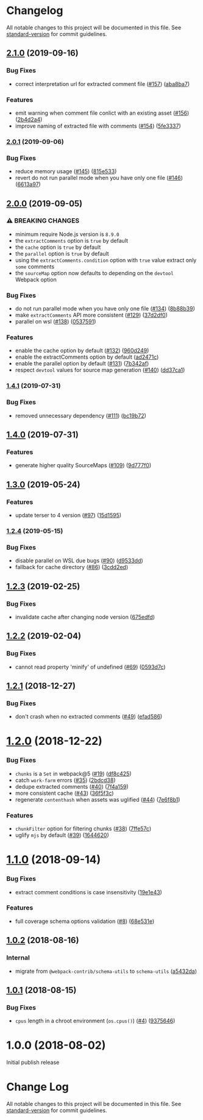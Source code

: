 # Changelog

All notable changes to this project will be documented in this file. See [standard-version](https://github.com/conventional-changelog/standard-version) for commit guidelines.

## [2.1.0](https://github.com/webpack-contrib/terser-webpack-plugin/compare/v2.0.1...v2.1.0) (2019-09-16)


### Bug Fixes

* correct interpretation url for extracted comment file ([#157](https://github.com/webpack-contrib/terser-webpack-plugin/issues/157)) ([aba8ba7](https://github.com/webpack-contrib/terser-webpack-plugin/commit/aba8ba7))


### Features

* emit warning when comment file conlict with an existing asset ([#156](https://github.com/webpack-contrib/terser-webpack-plugin/issues/156)) ([2b4d2a4](https://github.com/webpack-contrib/terser-webpack-plugin/commit/2b4d2a4))
* improve naming of extracted file with comments ([#154](https://github.com/webpack-contrib/terser-webpack-plugin/issues/154)) ([5fe3337](https://github.com/webpack-contrib/terser-webpack-plugin/commit/5fe3337))

### [2.0.1](https://github.com/webpack-contrib/terser-webpack-plugin/compare/v2.0.0...v2.0.1) (2019-09-06)


### Bug Fixes

* reduce memory usage ([#145](https://github.com/webpack-contrib/terser-webpack-plugin/issues/145)) ([815e533](https://github.com/webpack-contrib/terser-webpack-plugin/commit/815e533))
* revert do not run parallel mode when you have only one file ([#146](https://github.com/webpack-contrib/terser-webpack-plugin/issues/146)) ([6613a97](https://github.com/webpack-contrib/terser-webpack-plugin/commit/6613a97))

## [2.0.0](https://github.com/webpack-contrib/terser-webpack-plugin/compare/v1.4.1...v2.0.0) (2019-09-05)


### ⚠ BREAKING CHANGES

* minimum require Node.js version is `8.9.0`
* the `extractComments` option is `true` by default
* the `cache` option is `true` by default
* the `parallel` option is `true` by default
* using the `extractComments.condition` option with `true` value extract only `some` comments
* the `sourceMap` option now defaults to depending on the `devtool` Webpack option


### Bug Fixes

* do not run parallel mode when you have only one file ([#134](https://github.com/webpack-contrib/terser-webpack-plugin/issues/134)) ([8b88b39](https://github.com/webpack-contrib/terser-webpack-plugin/commit/8b88b39))
* make `extractComments` API more consistent ([#129](https://github.com/webpack-contrib/terser-webpack-plugin/issues/129)) ([37d2df0](https://github.com/webpack-contrib/terser-webpack-plugin/commit/37d2df0))
* parallel on wsl ([#138](https://github.com/webpack-contrib/terser-webpack-plugin/issues/138)) ([0537591](https://github.com/webpack-contrib/terser-webpack-plugin/commit/0537591))


### Features

* enable the cache option by default ([#132](https://github.com/webpack-contrib/terser-webpack-plugin/issues/132)) ([960d249](https://github.com/webpack-contrib/terser-webpack-plugin/commit/960d249))
* enable the extractComments option by default ([ad2471c](https://github.com/webpack-contrib/terser-webpack-plugin/commit/ad2471c))
* enable the parallel option by default ([#131](https://github.com/webpack-contrib/terser-webpack-plugin/issues/131)) ([7b342af](https://github.com/webpack-contrib/terser-webpack-plugin/commit/7b342af))
* respect `devtool` values for source map generation ([#140](https://github.com/webpack-contrib/terser-webpack-plugin/issues/140)) ([dd37ca1](https://github.com/webpack-contrib/terser-webpack-plugin/commit/dd37ca1))

### [1.4.1](https://github.com/webpack-contrib/terser-webpack-plugin/compare/v1.4.0...v1.4.1) (2019-07-31)


### Bug Fixes

* removed unnecessary dependency ([#111](https://github.com/webpack-contrib/terser-webpack-plugin/issues/111)) ([bc19b72](https://github.com/webpack-contrib/terser-webpack-plugin/commit/bc19b72))

## [1.4.0](https://github.com/webpack-contrib/terser-webpack-plugin/compare/v1.3.0...v1.4.0) (2019-07-31)


### Features

* generate higher quality SourceMaps ([#109](https://github.com/webpack-contrib/terser-webpack-plugin/issues/109)) ([9d777f0](https://github.com/webpack-contrib/terser-webpack-plugin/commit/9d777f0))

## [1.3.0](https://github.com/webpack-contrib/terser-webpack-plugin/compare/v1.2.4...v1.3.0) (2019-05-24)


### Features

* update terser to 4 version ([#97](https://github.com/webpack-contrib/terser-webpack-plugin/issues/97)) ([15d1595](https://github.com/webpack-contrib/terser-webpack-plugin/commit/15d1595))



### [1.2.4](https://github.com/webpack-contrib/terser-webpack-plugin/compare/v1.2.3...v1.2.4) (2019-05-15)


### Bug Fixes

* disable parallel on WSL due bugs ([#90](https://github.com/webpack-contrib/terser-webpack-plugin/issues/90)) ([d9533dd](https://github.com/webpack-contrib/terser-webpack-plugin/commit/d9533dd))
* fallback for cache directory ([#86](https://github.com/webpack-contrib/terser-webpack-plugin/issues/86)) ([3cdd2ed](https://github.com/webpack-contrib/terser-webpack-plugin/commit/3cdd2ed))



<a name="1.2.3"></a>
## [1.2.3](https://github.com/webpack-contrib/terser-webpack-plugin/compare/v1.2.2...v1.2.3) (2019-02-25)


### Bug Fixes

* invalidate cache after changing node version ([675edfd](https://github.com/webpack-contrib/terser-webpack-plugin/commit/675edfd))



<a name="1.2.2"></a>
## [1.2.2](https://github.com/webpack-contrib/terser-webpack-plugin/compare/v1.2.1...v1.2.2) (2019-02-04)


### Bug Fixes

* cannot read property 'minify' of undefined   ([#69](https://github.com/webpack-contrib/terser-webpack-plugin/issues/69)) ([0593d7c](https://github.com/webpack-contrib/terser-webpack-plugin/commit/0593d7c))



<a name="1.2.1"></a>
## [1.2.1](https://github.com/webpack-contrib/terser-webpack-plugin/compare/v1.2.0...v1.2.1) (2018-12-27)


### Bug Fixes

* don't crash when no extracted comments ([#49](https://github.com/webpack-contrib/terser-webpack-plugin/issues/49)) ([efad586](https://github.com/webpack-contrib/terser-webpack-plugin/commit/efad586))



<a name="1.2.0"></a>
# [1.2.0](https://github.com/webpack-contrib/terser-webpack-plugin/compare/v1.1.0...v1.2.0) (2018-12-22)


### Bug Fixes

* `chunks` is a `Set` in webpack@5 ([#19](https://github.com/webpack-contrib/terser-webpack-plugin/issues/19)) ([df8c425](https://github.com/webpack-contrib/terser-webpack-plugin/commit/df8c425))
* catch `work-farm` errors ([#35](https://github.com/webpack-contrib/terser-webpack-plugin/issues/35)) ([2bdcd38](https://github.com/webpack-contrib/terser-webpack-plugin/commit/2bdcd38))
* dedupe extracted comments ([#40](https://github.com/webpack-contrib/terser-webpack-plugin/issues/40)) ([7f4a159](https://github.com/webpack-contrib/terser-webpack-plugin/commit/7f4a159))
* more consistent cache ([#43](https://github.com/webpack-contrib/terser-webpack-plugin/issues/43)) ([36f5f3c](https://github.com/webpack-contrib/terser-webpack-plugin/commit/36f5f3c))
* regenerate `contenthash` when assets was uglified ([#44](https://github.com/webpack-contrib/terser-webpack-plugin/issues/44)) ([7e6f8b1](https://github.com/webpack-contrib/terser-webpack-plugin/commit/7e6f8b1))


### Features

* `chunkFilter` option for filtering chunks ([#38](https://github.com/webpack-contrib/terser-webpack-plugin/issues/38)) ([7ffe57c](https://github.com/webpack-contrib/terser-webpack-plugin/commit/7ffe57c))
* uglify `mjs` by default ([#39](https://github.com/webpack-contrib/terser-webpack-plugin/issues/39)) ([1644620](https://github.com/webpack-contrib/terser-webpack-plugin/commit/1644620))



<a name="1.1.0"></a>
# [1.1.0](https://github.com/webpack-contrib/terser-webpack-plugin/compare/v1.0.1...v1.1.0) (2018-09-14)


### Bug Fixes

* extract comment conditions is case insensitivity ([19e1e43](https://github.com/webpack-contrib/terser-webpack-plugin/commit/19e1e43))


### Features

* full coverage schema options validation ([#8](https://github.com/webpack-contrib/terser-webpack-plugin/issues/8)) ([68e531e](https://github.com/webpack-contrib/terser-webpack-plugin/commit/68e531e))



<a name="1.0.2"></a>
## [1.0.2](https://github.com/webpack-contrib/terser-webpack-plugin/compare/v1.0.1...v1.0.2) (2018-08-16)


### Internal

* migrate from `@webpack-contrib/schema-utils` to `schema-utils` ([a5432da](https://github.com/webpack-contrib/terser-webpack-plugin/commit/a5432da))

<a name="1.0.1"></a>
## [1.0.1](https://github.com/webpack-contrib/terser-webpack-plugin/compare/v1.0.0...v1.0.1) (2018-08-15)


### Bug Fixes

* `cpus` length in a chroot environment (`os.cpus()`) ([#4](https://github.com/webpack-contrib/terser-webpack-plugin/issues/4)) ([9375646](https://github.com/webpack-contrib/terser-webpack-plugin/commit/9375646))



<a name="1.0.0"></a>
# 1.0.0 (2018-08-02)

Initial publish release

# Change Log

All notable changes to this project will be documented in this file. See [standard-version](https://github.com/conventional-changelog/standard-version) for commit guidelines.
